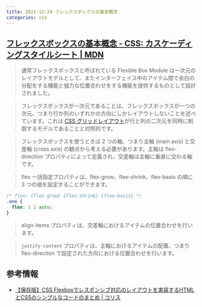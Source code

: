 ```yaml
---
title: 2021-12-24 フレックスボックスの基本概念
categories: css
---
```


## [フレックスボックスの基本概念 - CSS: カスケーディングスタイルシート | MDN](https://developer.mozilla.org/ja/docs/Web/CSS/CSS_Flexible_Box_Layout/Basic_Concepts_of_Flexbox)

> 通常フレックスボックスと呼ばれている Flexible Box Module は一次元のレイアウトモデルとして、またインターフェイス中のアイテム間で余白の分配をする機能と強力な位置合わせをする機能を提供するものとして設計されました。

> フレックスボックスが一次元であることは、フレックスボックスが一つの次元、つまり行か列のいずれかの方向にしかレイアウトしないことを述べています。これは [CSS グリッドレイアウト](https://developer.mozilla.org/ja/docs/Web/CSS/CSS_Grid_Layout)が行と列の二次元を同時に制御するモデルであることと対照的です。

> フレックスボックスを使うときは 2 つの軸、つまり主軸 (main axis) と交差軸 (cross axis) の観点から考える必要があります。主軸は flex-direction プロパティによって定義され、交差軸は主軸に垂直に交わる軸です。

> flex 一括指定プロパティは、flex-grow、flex-shrink、flex-basis の順に 3 つの値を設定することができます。

```css
/* flex: {flex-grow} {flex-shrink} {flex-basis} */
.one {
  flex: 1 1 auto;
}
```

> align-items プロパティは、交差軸におけるアイテムの位置合わせを行います。

> `justify-content` プロパティは、主軸におけるアイテムの配置、つまり flex-direction で設定された方向における位置合わせを行います。

## 参考情報

- [【保存版】CSS Flexboxでレスポンシブ対応のレイアウトを実装するHTMLとCSSのシンプルなコードのまとめ \| コリス](https://coliss.com/articles/build-websites/operation/css/5-responsive-layouts-used-flexbox.html)
